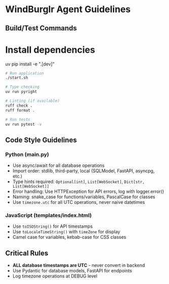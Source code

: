 # WindBurglr Agent Guidelines

## Build/Test Commands

# Install dependencies
uv pip install -e ".[dev]"

```bash
# Run application
./start.sh

# Type checking
uv run pyright

# Linting (if available)
ruff check .
ruff format .

# Run tests
uv run pytest -v
```

## Code Style Guidelines

### Python (main.py)
- Use async/await for all database operations
- Import order: stdlib, third-party, local (SQLModel, FastAPI, asyncpg, etc.)
- Type hints required: `Optional[int]`, `List[WebSocket]`, `Dict[str, List[WebSocket]]`
- Error handling: Use HTTPException for API errors, log with logger.error()
- Naming: snake_case for functions/variables, PascalCase for classes
- Use `timezone.utc` for all UTC operations, never naive datetimes

### JavaScript (templates/index.html)
- Use `toISOString()` for API timestamps
- Use `toLocaleTimeString()` with `timeZone` for display
- Camel case for variables, kebab-case for CSS classes

## Critical Rules
- **ALL database timestamps are UTC** - never convert in backend
- Use Pydantic for database models, FastAPI for endpoints
- Log timezone operations at DEBUG level
